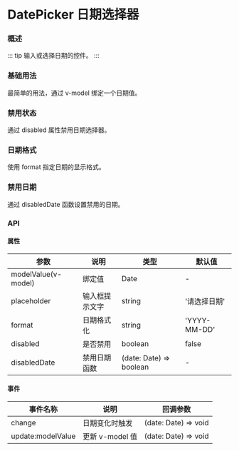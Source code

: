 # DatePicker 日期选择器

### 概述

::: tip
输入或选择日期的控件。
:::

### 基础用法

最简单的用法，通过 v-model 绑定一个日期值。

<demo src="../demos/date-picker/date-picker-01-base.vue"></demo>

### 禁用状态

通过 disabled 属性禁用日期选择器。

<demo src="../demos/date-picker/date-picker-02-disabled.vue"></demo>

### 日期格式

使用 format 指定日期的显示格式。

<demo src="../demos/date-picker/date-picker-03-format.vue"></demo>

### 禁用日期

通过 disabledDate 函数设置禁用的日期。

<demo src="../demos/date-picker/date-picker-04-disabled-date.vue"></demo>

### API

#### 属性

| 参数 | 说明 | 类型 | 默认值 |
| --- | --- | --- | --- |
| modelValue(v-model) | 绑定值 | Date | - |
| placeholder | 输入框提示文字 | string | '请选择日期' |
| format | 日期格式化 | string | 'YYYY-MM-DD' |
| disabled | 是否禁用 | boolean | false |
| disabledDate | 禁用日期函数 | (date: Date) => boolean | - |

#### 事件

| 事件名称 | 说明 | 回调参数 |
| --- | --- | --- |
| change | 日期变化时触发 | (date: Date) => void |
| update:modelValue | 更新 v-model 值 | (date: Date) => void |